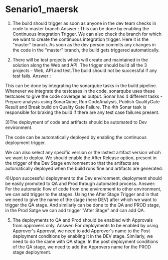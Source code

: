 # Senario1_maersk

1) The build should trigger as soon as anyone in the dev team checks in code to master branch 
Answer : 
This can be done by enabling the Continuous Integration Trigger.
We can also check the branch for which we want to create the continuous integration trigger. Here it is the "master" branch.
As soon as the dev person commits any changes in the code in the "master" branch, the build gets triggered automatically.

2) There will be test projects which will create and maintained in the solution along the Web and API. The trigger should build all the 3 projects - Web, API and test.The build should not be successful if any test fails.
Answer :

This can be done by integrating the sonarqube tasks in the build pipeline.
Whenever we integrate the testcases in the code, sonarqube uses these testcases to give the code coverage as output.
Sonar has 4 different tasks - Prepare analysis using SonarQube, Run CodeAnalysis, Publish QualityGate Result and Break build on Quality Gate Failure.
The 4th Sonar task is responsible for braking the build if there are any test case failures present.

3)The deployment of code and artifacts should be automated to Dev environment. 

The code can be automatically deployed by enabling the continuous deployment trigger.

We can also select any specific version or the lastest artifact version whcih we want to deploy.
We should enable the After Release option, present in the trigger of the Dev Stage environment so that the artifacts are automatically deployed when the build runs fine and artifacts are generated.

4)Upon successful deployment to the Dev environment, deployment should be easily promoted to QA and Prod through automated process.
Answer: 
For the automatic flow of code from one environment to other environment, we can add trigger to the stages.
Using the After Stage Trigger and in that we need to give the name of the stage (here DEV) after which we want to trigger the QA stage.
And similarly can be done to the QA and PROD stage, in the Prod Satge we can add trigger "After Stage" and can add QA.
 
5) The deployments to QA and Prod should be enabled with Approvals from approvers only.
Answer: 
For deployments to be enabled by using Approver's Approval, we need to add Approver's name to the Post deployment conditions by enabling it in the DEV stage.
Similarly, we need to do the same with QA stage. In the post deployment conditions of the QA stage, we need to add the Approvers name for the PROD stage deployment.



